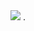 <img src="https://github-readme-stats.vercel.app/api?username=theaayushdev&show_icons=true&show=reviews,prs_merged,prs_merged_percentage&theme=dark&cache_seconds=1800" />
.
